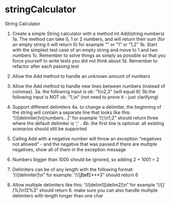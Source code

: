 # stringCalculator

String Calculator

1. Create a simple String calculator with a method int Add(string numbers)
  1a. The method can take 0, 1 or 2 numbers, and will return their sum (for an empty string it will return 0) for example “” or “1” or “1,2”
  1b. Start with the simplest test case of an empty string and move to 1 and two numbers
  1c. Remember to solve things as simply as possible so that you force yourself to write tests you did not think about
  1d. Remember to refactor after each passing test

2. Allow the Add method to handle an unknown amount of numbers

3. Allow the Add method to handle new lines between numbers (instead of commas).
  3a. the following input is ok:  “1\n2,3”  (will equal 6)
  3b.the following input is NOT ok:  “1,\n” (not need to prove it - just clarifying)

4. Support different delimiters
  4a. to change a delimiter, the beginning of the string will contain a separate line that looks like this:   “//[delimiter]\n[numbers…]” for example “//;\n1;2” should return three where the default delimiter is ‘;’ .
  4b. the first line is optional. all existing scenarios should still be supported

5. Calling Add with a negative number will throw an exception “negatives not allowed” - and the negative that was passed.if there are multiple negatives, show all of them in the exception message

6. Numbers bigger than 1000 should be ignored, so adding 2 + 1001  = 2

7. Delimiters can be of any length with the following format:  “//[delimiter]\n” for example: “//[***]\n1***2***3” should return 6

8. Allow multiple delimiters like this:  “//[delim1][delim2]\n” for example “//[*][%]\n1*2%3” should return 6.
make sure you can also handle multiple delimiters with length longer than one char
